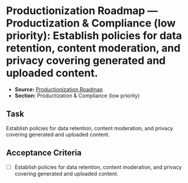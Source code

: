 # Productionization Roadmap — Productization & Compliance (low priority): Establish policies for data retention, content moderation, and privacy covering generated and uploaded content.

- **Source:** [Productionization Roadmap](docs/productionization.md)
- **Section:** Productization & Compliance (low priority)

## Task
Establish policies for data retention, content moderation, and privacy covering generated and uploaded content.

## Acceptance Criteria
- [ ] Establish policies for data retention, content moderation, and privacy covering generated and uploaded content.
